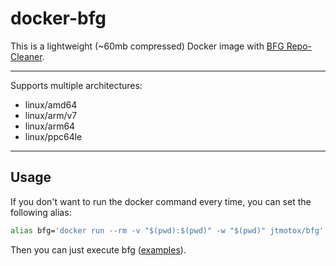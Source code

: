 # docker-bfg

This is a lightweight (~60mb compressed) Docker image with [BFG Repo-Cleaner](https://rtyley.github.io/bfg-repo-cleaner/).

---

Supports multiple architectures:
- linux/amd64
- linux/arm/v7
- linux/arm64
- linux/ppc64le

---

## Usage

If you don't want to run the docker command every time, you can set the following alias:

```bash
alias bfg='docker run --rm -v "$(pwd):$(pwd)" -w "$(pwd)" jtmotox/bfg'
```

Then you can just execute bfg ([examples](https://rtyley.github.io/bfg-repo-cleaner/#examples)).
